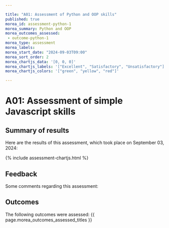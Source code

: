 ```yaml
---

title: "A01: Assessment of Python and OOP skills"
published: true
morea_id: assessment-python-1
morea_summary: Python and OOP
morea_outcomes_assessed:
 - outcome-python-1
morea_type: assessment
morea_labels:
morea_start_date: "2024-09-03T09:00"
morea_sort_order: 2
morea_chartjs_data: '[0, 0, 0]'
morea_chartjs_labels: '["Excellent", "Satisfactory", "Unsatisfactory"]'
morea_chartjs_colors: '["green", "yellow", "red"]'

---
```


# A01: Assessment of simple Javascript skills

## Summary of results

Here are the results of this assessment, which took place on September 03, 2024:

{%  include assessment-chartjs.html  %}

## Feedback

Some comments regarding this assessment:


## Outcomes

The following outcomes were assessed: {{ page.morea_outcomes_assessed_titles }}


